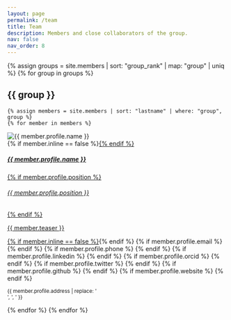 ```yaml
---
layout: page
permalink: /team
title: Team
description: Members and close collaborators of the group.
nav: false
nav_order: 8
---
```


{% assign groups = site.members | sort: "group_rank" | map: "group" | uniq %}
{% for group in groups %}
## {{ group }}

    {% assign members = site.members | sort: "lastname" | where: "group", group %}
    {% for member in members %}
<p>
    <div class="card {% if member.inline == false %}hoverable{% endif %}">
        <div class="row no-gutters">
            <div class="col-sm-4 col-md-3">
                <img src="{{ '/assets/img/' | append: member.profile.image | relative_url }}" class="card-img img-fluid" alt="{{ member.profile.name }}" />
            </div>
            <div class="team col-sm-8 col-md-9">
                <div class="card-body">
                    {% if member.inline == false %}<a href="{{ member.url | relative_url }}">{% endif %}
                    <h5 class="card-title">{{ member.profile.name }}</h5>
                    {% if member.profile.position %}<h6 class="card-subtitle mb-2 text-muted">{{ member.profile.position }}</h6>{% endif %}
                    <p class="card-text">
                        {{ member.teaser }}
                    </p>
                    {% if member.inline == false %}</a>{% endif %}
                    {% if member.profile.email %}
                        <a href="mailto:{{ member.profile.email }}" class="card-link"><i class="fas fa-envelope"></i></a>
                    {% endif %}
                    {% if member.profile.phone %}
                        <a href="tel:{{ member.profile.phone }}" class="card-link"><i class="fas fa-phone"></i></a>
                    {% endif %}
                    {% if member.profile.linkedin %}
                        <a href="https://linkedin.com/in/{{ member.profile.linkedin }}/" class="card-link" target="_blank"><i class="fab fa-linkedin"></i></a>
                    {% endif %}
                    {% if member.profile.orcid %}
                        <a href="https://orcid.org/{{ member.profile.orcid }}" class="card-link" target="_blank"><i class="fab fa-orcid"></i></a>
                    {% endif %}
                    {% if member.profile.twitter %}
                        <a href="https://twitter.com/{{ member.profile.twitter }}" class="card-link" target="_blank"><i class="fab fa-twitter"></i></a>
                    {% endif %}
                    {% if member.profile.github %}
                        <a href="https://github.com/{{ member.profile.github }}" class="card-link" target="_blank"><i class="fab fa-github"></i></a>
                    {% endif %}
                    {% if member.profile.website %}
                        <a href="{{ member.profile.website }}" class="card-link" target="_blank"><i class="fas fa-globe"></i></a>
                    {% endif %}
                    <p class="card-text">
                        <small class="test-muted"><i class="fas fa-thumbtack"></i> {{ member.profile.address | replace: '<br />', ', ' }}</small>
                    </p>
                </div>
            </div>
        </div>
    </div>
</p>
    {% endfor %}
{% endfor %}